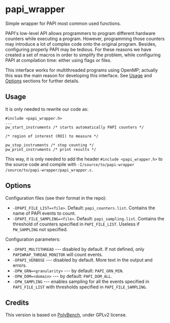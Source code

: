 # papi_wrapper
Simple wrapper for PAPI most common used functions.

PAPI's low-level API allows programmers to program different hardware counters while executing a program. However, programming those counters may introduce a lot of complex code onto the original program. Besides, configuring properly PAPI may be tedious. For these reasons we have created a set of macros in order to simplify the problem, while configuring PAPI at compilation time: either using flags or files.

This interface works for multithreaded programs using OpenMP; actually this was the main reason for developing this interface. See [Usage](#usage) and [Options](#options) sections for further details.

## Usage

It is only needed to rewrite our code as:

```
#include <papi_wrapper.h>
...
pw_start_instruments /* starts automatically PAPI counters */

/* region of interest (ROI) to measure */

pw_stop_instruments /* stop counting */
pw_print_instruments /* print results */
```

This way, it is only needed to add the header `#include <papi_wrapper.h>` to the source code and compile with `-I/source/to/papi-wrapper /source/to/papi-wrapper/papi_wrapper.c`.

## Options

Configuration files (see their format in the repo):
 * `-DPAPI_FILE_LIST=<file>`. Default: `papi_counters.list`. Contains the name of PAPI events to count.
 * `-DPAPI_FILE_SAMPLING=<file>`. Default: `papi_sampling.list`. Contains the threshold of counters specified in `PAPI_FILE_LIST`. Useless if `PW_SAMPLING` not specified.

Configuration parameters:
 * `-DPAPI_MULTITHREAD` --- disabled by default. If not defined, only `PAPIWRAP_THREAD_MONITOR` will count events.
 * `-DPAPI_VERBOSE` --- disabled by default. More text in the output and errors.
 * `-DPW_GRN=<granularity>` --- by default: `PAPI_GRN_MIN`.
 * `-DPW_DOM=<domain>` --- by default: `PAPI_DOM_ALL`.
 * `-DPW_SAMPLING` --- enables sampling for all the events specified in `PAPI_FILE_LIST` with thresholds specified in `PAPI_FILE_SAMPLING`.

## Credits

This version is based on [PolyBench](https://sourceforge.net/projects/polybench/), under GPLv2 license. 
<!--stackedit_data:
eyJoaXN0b3J5IjpbLTkxODc4OTA0Ml19
-->